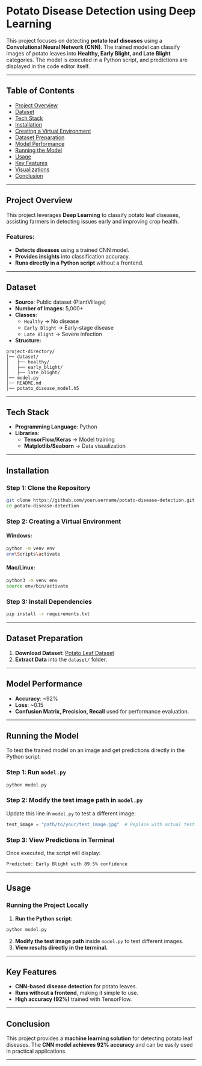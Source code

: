 # Potato Disease Detection using Deep Learning

This project focuses on detecting **potato leaf diseases** using a **Convolutional Neural Network (CNN)**. The trained model can classify images of potato leaves into **Healthy, Early Blight, and Late Blight** categories. The model is executed in a Python script, and predictions are displayed in the code editor itself.

---

## Table of Contents
- [Project Overview](#project-overview)
- [Dataset](#dataset)
- [Tech Stack](#tech-stack)
- [Installation](#installation)
- [Creating a Virtual Environment](#creating-a-virtual-environment)
- [Dataset Preparation](#dataset-preparation)
- [Model Performance](#model-performance)
- [Running the Model](#running-the-model)
- [Usage](#usage)
- [Key Features](#key-features)
- [Visualizations](#visualizations)
- [Conclusion](#conclusion)

---

## Project Overview
This project leverages **Deep Learning** to classify potato leaf diseases, assisting farmers in detecting issues early and improving crop health.

### Features:
- **Detects diseases** using a trained CNN model.
- **Provides insights** into classification accuracy.
- **Runs directly in a Python script** without a frontend.

---

## Dataset
- **Source**: Public dataset (PlantVillage)
- **Number of Images**: 5,000+
- **Classes**:
  - `Healthy` → No disease
  - `Early Blight` → Early-stage disease
  - `Late Blight` → Severe infection
- **Structure:**
```
project-directory/
│── dataset/
│   ├── healthy/
│   ├── early_blight/
│   ├── late_blight/
│── model.py
│── README.md
│── potato_disease_model.h5
```

---

## Tech Stack
- **Programming Language**: Python
- **Libraries**:
  - **TensorFlow/Keras** → Model training
  - **Matplotlib/Seaborn** → Data visualization

---

## Installation

### Step 1: Clone the Repository
```bash
git clone https://github.com/yourusername/potato-disease-detection.git
cd potato-disease-detection
```

### Step 2: Creating a Virtual Environment
#### Windows:
```bash
python -m venv env
env\Scripts\activate
```
#### Mac/Linux:
```bash
python3 -m venv env
source env/bin/activate
```

### Step 3: Install Dependencies
```bash
pip install -r requirements.txt
```

---

## Dataset Preparation
1. **Download Dataset**: [Potato Leaf Dataset](https://drive.google.com/drive/folders/1tsHzhE6b3byruZ5mv75J-i-Nbb2DK3bT)
2. **Extract Data** into the `dataset/` folder.

---

## Model Performance
- **Accuracy**: ~92%
- **Loss**: ~0.15
- **Confusion Matrix, Precision, Recall** used for performance evaluation.

---

## Running the Model
To test the trained model on an image and get predictions directly in the Python script:

### Step 1: Run `model.py`
```bash
python model.py
```

### Step 2: Modify the test image path in `model.py`
Update this line in `model.py` to test a different image:
```python
test_image = "path/to/your/test_image.jpg"  # Replace with actual test image path
```

### Step 3: View Predictions in Terminal
Once executed, the script will display:
```
Predicted: Early Blight with 89.5% confidence
```

---

## Usage

### Running the Project Locally
1. **Run the Python script**:
```bash
python model.py
```
2. **Modify the test image path** inside `model.py` to test different images.
3. **View results directly in the terminal.**

---

## Key Features
- **CNN-based disease detection** for potato leaves.
- **Runs without a frontend**, making it simple to use.
- **High accuracy (92%)** trained with TensorFlow.


---

## Conclusion
This project provides a **machine learning solution** for detecting potato leaf diseases. The **CNN model achieves 92% accuracy** and can be easily used in practical applications.

---
